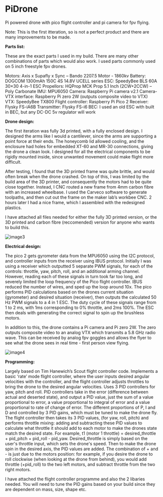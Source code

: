 # PiDrone
Pi powered drone with pico flight controller and pi camera for fpv flying.

Note: This is the first itteration, so is not a perfect product and there are many improvements to be made.

**Parts list:**

These are the exact parts I used in my build. There are many other combinations of parts which would also work. I used parts commonly used on 5 inch freestyle fpv drones.

Motors: Axis x Supafly x Sync – Bando 2207.5 Motor - 1860kv
Battery: DOGCOM 1300mAh 150C 4S 14.8V UCELL series
ESC: SpeedyBee BLS 60A 30×30 4-in-1 ESC
Propellors: HQProp MCK Prop 5.1 Inch (2CW+2CCW) – Poly Carbonate
IMU: MPU6050
Camera: Raspberry Pi camera v2.1 
Camera-VTX interface: Raspberry Pi zero 2W (outputs composite video to VTX)
VTX: SpeedyBee TX800
Flight controller: Raspberry Pi Pico 2
Receiver: Flysky FS-iA6B
Transmitter: Flysky FS-i6
BEC: I used an old ESC with built in BEC, but any DC-DC 5v regulator will work

**Drone design:**

The first iteration was fully 3d printed, with a fully enclosed design. I designed the arms like I would a cantilever, since the arms are supporting a point force at their ends. The honeycomb lid allowed cooling, and the enclosure had holes for embedded XT-60 and MR-30 connections, giving the drone a clean look. I designed for all the electrical components to be rigidly mounted inside, since unwanted movement could make flight more difficult.

After testing, I found that the 3D printed frame was quite brittle, and would often break when the drone crashed. On top of this, I was limited by the build area of the 3D printer, and consequently the motors had to be quite close together. Instead, I CNC routed a new frame from 4mm carbon fibre with an increased wheelbase. I used the Carveco software to generate toolpaths, and then cut out the frame on the maker lab’s workbee CNC. 2 hours later I had a nice frame, which I assembled with the redesigned plastics. 

I have attached all files needed for either the fully 3D printed version, or the 3D printed and carbon fibre (reccomended) version for anyone who wants to build this.

![image3](https://github.com/user-attachments/assets/e9986c82-5181-49ca-b7da-8cd1b995be3f)

**Electrical design:**

The pico 2 gets gyrometer data from the MPU6050 using the I2C protocol, and controller inputs from the receiver using IBUS protocol. Initially I was using a receiver which outputted 5 separate PWM signals, for each of the controls: throttle, yaw, pitch, roll, and an additional arming channel. However, reading each of these signals in turn took far too long, and severely limited the loop frequency of the Pico flight controller. IBUS reduced the number of wires, and sped up the loop around 10x. The pico performs PID calculations based on the drones current situation (gyrometer) and desired situation (receiver), then outputs the calculated 50 Hz PWM signals to a 4 in 1 ESC. The duty cycle of these signals range from 1 to 2 ms, with 1ms corresponding to 0% throttle, and 2ms 100%. The ESC then deals with generating the correct signal to spin up the brushless motors.

In addition to this, the drone contains a Pi camera and Pi zero 2W. The zero outputs composite video to an analog VTX which transmits a 5.8 GHz radio wave. This can be received by analog fpv goggles and allows the flyer to see what the drone sees in real time - first person view flying.

![image4](https://github.com/user-attachments/assets/1be1e011-c1ed-46c4-8537-f77f6632d0ad)

**Programming:**

Largely based on Tim Hanewich’s Scout flight controller code. Implements a basic ‘rate’ mode flight controller, where the user inputs desired angular velocities with the controller, and the flight controller adjusts throttles to bring the drone to the desired angular velocities. Uses 3 PID controllers for yaw, pitch and roll. PID controllers take in the error (difference between actual and deserted state), and output a PID value, just the sum of a value proportional to error, a value proportional to integral of error and a value proportional to rate of change of error. The different proportions of P, I and D and controlled by 3 PID gains, which must be tuned to make the drone fly. The flight controller then takes its 3 PID values, (for yaw, roll, pitch) and performs throttle mixing: adding and subtracting these PID values to calculate what throttle it should add to each motor to make the drones state match the desired state. For example, t1 (motor 1 throttle) = desired_throttle + pid_pitch + pid_roll - pid_yaw. Desired_throttle is simply based on the user's throttle input, which sets the drone's speed. Then to make the drone spin in the desired axis, the PID values are added. The combination of + and - is just due to the motors position: for example, if you desire the drone to roll clockwise (when looking at the drone from behind), you would add throttle (+pid_roll) to the two left motors, and subtract throttle from the two right motors. 

I have attached the flight controller programme and also the 2 libaries needed. You will need to tune the PID gains based on your build since they are dependent on mass, size, shape etc.

